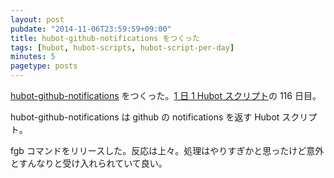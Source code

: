 ```yaml
---
layout: post
pubdate: "2014-11-06T23:59:59+09:00"
title: hubot-github-notifications をつくった
tags: [hubot, hubot-scripts, hubot-script-per-day]
minutes: 5
pagetype: posts
---
```

[hubot-github-notifications][gh:bouzuya/hubot-github-notifications] をつくった。[1 日 1 Hubot スクリプト][hubot-script-per-day]の 116 日目。

hubot-github-notifications は github の notifications を返す Hubot スクリプト。

fgb コマンドをリリースした。反応は上々。処理はやりすぎかと思ったけど意外とすんなりと受け入れられていて良い。

[gh:bouzuya/hubot-github-notifications]: https://github.com/bouzuya/hubot-github-notifications
[hubot-script-per-day]: http://blog.bouzuya.net/posts?tags=hubot-script-per-day
